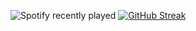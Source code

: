 <p align="center">
  
![Spotify recently played](https://spotify-recently-played-readme.vercel.app/api?user=252niivhlkfu9bj36rrrvjrlj)
[![GitHub Streak](http://github-readme-streak-stats.herokuapp.com?user=qa1602&theme=dark&exclude_days=Sun&card_width=496)](https://git.io/qa1602)

</p>


